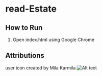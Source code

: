 # read-Estate
## How to Run 
1. Open index.html using Google Chrome

## Attributions
user icon created by Mila Karmila ![Alt text](image.png)
